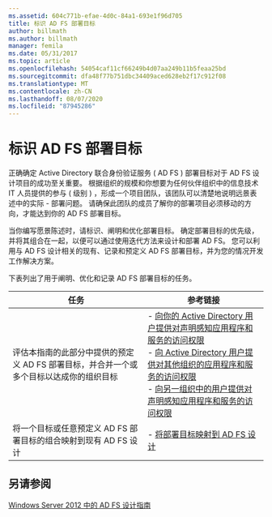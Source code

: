 ```yaml
---
ms.assetid: 604c771b-efae-4d0c-84a1-693e1f96d705
title: 标识 AD FS 部署目标
author: billmath
ms.author: billmath
manager: femila
ms.date: 05/31/2017
ms.topic: article
ms.openlocfilehash: 54054caf11cf66249b4d07aa249b11b5feaa25bd
ms.sourcegitcommit: dfa48f77b751dbc34409aced628eb2f17c912f08
ms.translationtype: MT
ms.contentlocale: zh-CN
ms.lasthandoff: 08/07/2020
ms.locfileid: "87945286"
---
```

# <a name="identifying-your-ad-fs-deployment-goals"></a>标识 AD FS 部署目标

正确确定 Active Directory 联合身份验证服务 \( AD FS \) 部署目标对于 AD FS 设计项目的成功至关重要。 根据组织的规模和你想要为任何伙伴组织中的信息技术 IT 人员提供的参与 \( 级别 \) ，形成一个项目团队，该团队可以清楚地说明远景表述中的实际 \- 部署问题。 请确保此团队的成员了解你的部署项目必须移动的方向，才能达到你的 AD FS 部署目标。

当你编写愿景陈述时，请标识、阐明和优化部署目标。 确定部署目标的优先级，并将其组合在一起，以便可以通过使用迭代方法来设计和部署 AD FS。 您可以利用与 AD FS 设计相关的现有、记录和预定义 AD FS 部署目标，并为您的情况开发工作解决方案。

下表列出了用于阐明、优化和记录 AD FS 部署目标的任务。

|任务|参考链接|
|--------|-------------------|
|评估本指南的此部分中提供的预定义 AD FS 部署目标，并合并一个或多个目标以达成你的组织目标|-   [向你的 Active Directory 用户提供对声明感知应用程序和服务的访问权限](Provide-Your-Active-Directory-Users-Access-to-Your-Claims-Aware-Applications-and-Services.md)<br />-   [向 Active Directory 用户提供对其他组织的应用程序和服务的访问权限](Provide-Your-Active-Directory-Users-Access-to-the-Applications-and-Services-of-Other-Organizations.md)<br />-   [向另一组织中的用户提供对声明感知应用程序和服务的访问权限](Provide-Users-in-Another-Organization-Access-to-Your-Claims-Aware-Applications-and-Services.md)|
|将一个目标或任意预定义 AD FS 部署目标的组合映射到现有 AD FS 设计|-   [将部署目标映射到 AD FS 设计](Mapping-Your-Deployment-Goals-to-an-AD-FS-Design.md)|

## <a name="see-also"></a>另请参阅
[Windows Server 2012 中的 AD FS 设计指南](AD-FS-Design-Guide-in-Windows-Server-2012.md)

